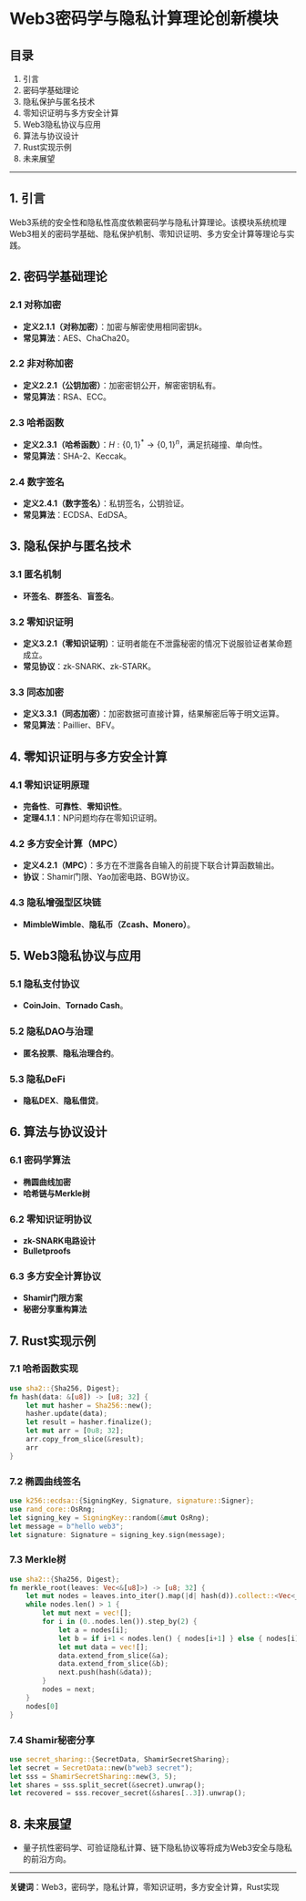 # Web3密码学与隐私计算理论创新模块

## 目录
1. 引言
2. 密码学基础理论
3. 隐私保护与匿名技术
4. 零知识证明与多方安全计算
5. Web3隐私协议与应用
6. 算法与协议设计
7. Rust实现示例
8. 未来展望

---

## 1. 引言
Web3系统的安全性和隐私性高度依赖密码学与隐私计算理论。该模块系统梳理Web3相关的密码学基础、隐私保护机制、零知识证明、多方安全计算等理论与实践。

## 2. 密码学基础理论

### 2.1 对称加密
- **定义2.1.1（对称加密）**：加密与解密使用相同密钥$k$。
- **常见算法**：AES、ChaCha20。

### 2.2 非对称加密
- **定义2.2.1（公钥加密）**：加密密钥公开，解密密钥私有。
- **常见算法**：RSA、ECC。

### 2.3 哈希函数
- **定义2.3.1（哈希函数）**：$H: \{0,1\}^* \to \{0,1\}^n$，满足抗碰撞、单向性。
- **常见算法**：SHA-2、Keccak。

### 2.4 数字签名
- **定义2.4.1（数字签名）**：私钥签名，公钥验证。
- **常见算法**：ECDSA、EdDSA。

## 3. 隐私保护与匿名技术

### 3.1 匿名机制
- **环签名**、**群签名**、**盲签名**。

### 3.2 零知识证明
- **定义3.2.1（零知识证明）**：证明者能在不泄露秘密的情况下说服验证者某命题成立。
- **常见协议**：zk-SNARK、zk-STARK。

### 3.3 同态加密
- **定义3.3.1（同态加密）**：加密数据可直接计算，结果解密后等于明文运算。
- **常见算法**：Paillier、BFV。

## 4. 零知识证明与多方安全计算

### 4.1 零知识证明原理
- **完备性**、**可靠性**、**零知识性**。
- **定理4.1.1**：NP问题均存在零知识证明。

### 4.2 多方安全计算（MPC）
- **定义4.2.1（MPC）**：多方在不泄露各自输入的前提下联合计算函数输出。
- **协议**：Shamir门限、Yao加密电路、BGW协议。

### 4.3 隐私增强型区块链
- **MimbleWimble**、**隐私币（Zcash、Monero）**。

## 5. Web3隐私协议与应用

### 5.1 隐私支付协议
- **CoinJoin**、**Tornado Cash**。

### 5.2 隐私DAO与治理
- **匿名投票**、**隐私治理合约**。

### 5.3 隐私DeFi
- **隐私DEX**、**隐私借贷**。

## 6. 算法与协议设计

### 6.1 密码学算法
- **椭圆曲线加密**
- **哈希链与Merkle树**

### 6.2 零知识证明协议
- **zk-SNARK电路设计**
- **Bulletproofs**

### 6.3 多方安全计算协议
- **Shamir门限方案**
- **秘密分享重构算法**

## 7. Rust实现示例

### 7.1 哈希函数实现
```rust
use sha2::{Sha256, Digest};
fn hash(data: &[u8]) -> [u8; 32] {
    let mut hasher = Sha256::new();
    hasher.update(data);
    let result = hasher.finalize();
    let mut arr = [0u8; 32];
    arr.copy_from_slice(&result);
    arr
}
```

### 7.2 椭圆曲线签名
```rust
use k256::ecdsa::{SigningKey, Signature, signature::Signer};
use rand_core::OsRng;
let signing_key = SigningKey::random(&mut OsRng);
let message = b"hello web3";
let signature: Signature = signing_key.sign(message);
```

### 7.3 Merkle树
```rust
use sha2::{Sha256, Digest};
fn merkle_root(leaves: Vec<&[u8]>) -> [u8; 32] {
    let mut nodes = leaves.into_iter().map(|d| hash(d)).collect::<Vec<_>>();
    while nodes.len() > 1 {
        let mut next = vec![];
        for i in (0..nodes.len()).step_by(2) {
            let a = nodes[i];
            let b = if i+1 < nodes.len() { nodes[i+1] } else { nodes[i] };
            let mut data = vec![];
            data.extend_from_slice(&a);
            data.extend_from_slice(&b);
            next.push(hash(&data));
        }
        nodes = next;
    }
    nodes[0]
}
```

### 7.4 Shamir秘密分享
```rust
use secret_sharing::{SecretData, ShamirSecretSharing};
let secret = SecretData::new(b"web3 secret");
let sss = ShamirSecretSharing::new(3, 5);
let shares = sss.split_secret(&secret).unwrap();
let recovered = sss.recover_secret(&shares[..3]).unwrap();
```

## 8. 未来展望
- 量子抗性密码学、可验证隐私计算、链下隐私协议等将成为Web3安全与隐私的前沿方向。

---

**关键词**：Web3，密码学，隐私计算，零知识证明，多方安全计算，Rust实现 